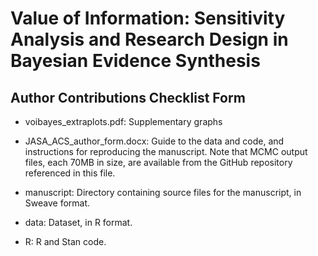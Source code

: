# Value of Information: Sensitivity Analysis and Research Design in Bayesian Evidence Synthesis


## Author Contributions Checklist Form



* voibayes_extraplots.pdf:  Supplementary graphs

* JASA_ACS_author_form.docx: Guide to the data and code, and instructions for reproducing the manuscript.  Note that MCMC output files, each 70MB in size, are available from the GitHub repository referenced in this file. 

* manuscript: Directory containing source files for the manuscript, in Sweave format. 

* data: Dataset, in R format.

* R: R and Stan code.
